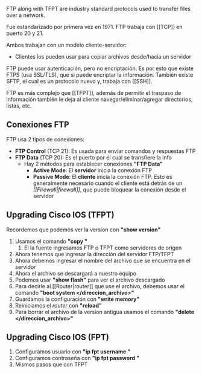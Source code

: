 FTP along with TFPT are industry standard protocols used to transfer files over a network.

Fue estandarizado por primera vez en 1971.
FTP trabaja con [[TCP]] en puerto 20 y 21.

Ambos trabajan con un modelo cliente-servidor:
- Clientes los pueden usar para copiar archivos desde/hacia un servidor

FTP puede usar autenticación, pero no encriptación. Es por esto que existe FTPS (usa SSL/TLS), que si puede encriptar la información.
También existe SFTP, el cual es un protocolo nuevo y, trabaja con [[SSH]].

FTP es más complejo que [[TFPT]], además de permitir el traspaso de información también le deja al cliente navegar/eliminar/agregar directorios, listas, etc.



## Conexiones FTP

FTP usa 2 tipos de conexiones:
- **FTP Control** (TCP 21): Es usada para enviar comandos y respuestas FTP
- **FTP Data** (TCP 20): Es el puerto por el cual se transfiere la info
	- Hay 2 métodos para establecer conexiones **"FTP Data"**
		- **Active Mode**: El **servidor** inicia la conexión FTP
		- **Passive Mode**: El **cliente** inicia la conexión FTP. Esto es generalmente necesario cuando el cliente está detrás de un *[[Firewall|firewall]]*, que puede bloquear la conexión desde el servidor



## Upgrading Cisco IOS (TFPT)

Recordemos que podemos ver la version con **"show version"**


1. Usamos el comando **"copy </fuente> </destino>"**
	1. El la fuente ingresamos FTP o TFPT como servidores de origen
2. Ahora tenemos que ingresar la dirección del servidor FTP/TFPT
3. Ahora debemos ingresar el nombre del archivo que se encuentra en el servidor
4. Ahora el archivo se descargará a nuestro equipo
5. Podemos usar **"show flash"** para ver el archivo descargado
6. Para decirle al [[Router|router]] que use el archivo, debemos usar el comando **"boot system </direccion_archivo>"**
7. Guardamos la configuración con **"write memory"**
8. Reiniciamos el *router* con **"reload"**
9. Para borrar el archivo de la version antigua usamos el comando **"delete </direccion_archivo>"**



## Upgrading Cisco IOS (FPT)

1. Configuramos usuario con **"ip fpt username </usuario>"**
2. Configuramos contraseña con **"ip fpt password </clave>"**
3. Mismos pasos que con TFPT